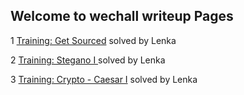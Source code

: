 ## Welcome to wechall writeup Pages

1 [Training: Get Sourced](https://kunting520.github.io/wechall/get_sourced) solved by Lenka

2 [Training: Stegano I ](https://kunting520.github.io/wechall/challenge/training/stegano1) solved by Lenka

3 [Training: Crypto - Caesar I](https://kunting520.github.io/wechall/challenge/training/crypto/caesar) solved by Lenka